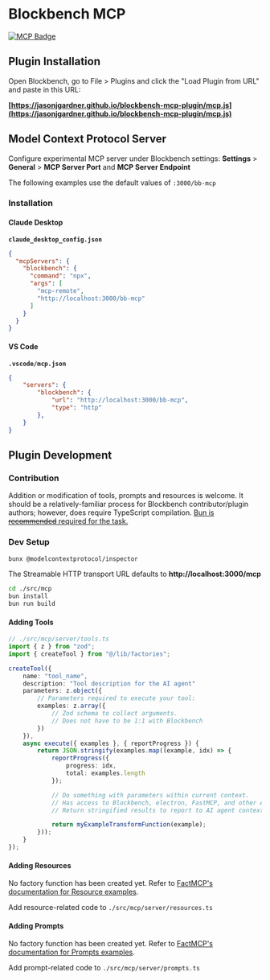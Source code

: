 # Blockbench MCP

[![MCP Badge](https://lobehub.com/badge/mcp/jasonjgardner-blockbench-mcp-plugin)](https://lobehub.com/mcp/jasonjgardner-blockbench-mcp-plugin)

## Plugin Installation

Open Blockbench, go to File > Plugins and click the "Load Plugin from URL" and paste in this URL:


__[https://jasonjgardner.github.io/blockbench-mcp-plugin/mcp.js](https://jasonjgardner.github.io/blockbench-mcp-plugin/mcp.js)__


## Model Context Protocol Server
Configure experimental MCP server under Blockbench settings: __Settings__ > __General__ > __MCP Server Port__ and __MCP Server Endpoint__

The following examples use the default values of `:3000/bb-mcp`

### Installation

#### Claude Desktop

__`claude_desktop_config.json`__

```json
{
  "mcpServers": {
    "blockbench": {
      "command": "npx",
      "args": [
        "mcp-remote",
        "http://localhost:3000/bb-mcp"
      ]
    }
  }
}
```

#### VS Code

__`.vscode/mcp.json`__

```json
{
    "servers": {
        "blockbench": {
            "url": "http://localhost:3000/bb-mcp",
            "type": "http"
        },
    }
}
```

## Plugin Development

### Contribution

Addition or modification of tools, prompts and resources is welcome. It should be a relatively-familiar process for Blockbench contributor/plugin authors; however, does require TypeScript compilation. [Bun is ~~recommended~~ required for the task.](https://bun.sh/)
### Dev Setup

```sh
bunx @modelcontextprotocol/inspector
```
The Streamable HTTP transport URL defaults to __http://localhost:3000/mcp__

```sh
cd ./src/mcp
bun install
bun run build
```

#### Adding Tools

```typescript
// ./src/mcp/server/tools.ts
import { z } from "zod";
import { createTool } from "@/lib/factories";

createTool({
    name: "tool_name",
    description: "Tool description for the AI agent"
    parameters: z.object({
        // Parameters required to execute your tool:
        examples: z.array({
            // Zod schema to collect arguments.
            // Does not have to be 1:1 with Blockbench
        })
    }),
    async execute({ examples }, { reportProgress }) {
        return JSON.stringify(examples.map((example, idx) => {
            reportProgress({
                progress: idx,
                total: examples.length
            });

            // Do something with parameters within current context.
            // Has access to Blockbench, electron, FastMCP, and other API
            // Return stringified results to report to AI agent context.

            return myExampleTransformFunction(example);
        }));
    }
});
```

#### Adding Resources

No factory function has been created yet. Refer to [FactMCP's documentation for Resource examples](https://github.com/punkpeye/fastmcp?tab=readme-ov-file#resources).

Add resource-related code to `./src/mcp/server/resources.ts`

#### Adding Prompts

No factory function has been created yet. Refer to [FactMCP's documentation for Prompts examples](https://github.com/punkpeye/fastmcp?tab=readme-ov-file#prompts).

Add prompt-related code to `./src/mcp/server/prompts.ts`
